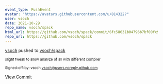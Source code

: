 ```yaml
---
event_type: PushEvent
avatar: "https://avatars.githubusercontent.com/u/814322?"
user: vsoch
date: 2021-10-29
repo_name: vsoch/spack
html_url: https://github.com/vsoch/spack/commit/6fc58631b04796b7bf00fc9c1816a0b4eb7d2911
repo_url: https://github.com/vsoch/spack
---
```


<a href='https://github.com/vsoch' target='_blank'>vsoch</a> pushed to <a href='https://github.com/vsoch/spack' target='_blank'>vsoch/spack</a>

<small>slight tweak to allow analyze of all with different compiler

Signed-off-by: vsoch <vsoch@users.noreply.github.com></small>

<a href='https://github.com/vsoch/spack/commit/6fc58631b04796b7bf00fc9c1816a0b4eb7d2911' target='_blank'>View Commit</a>